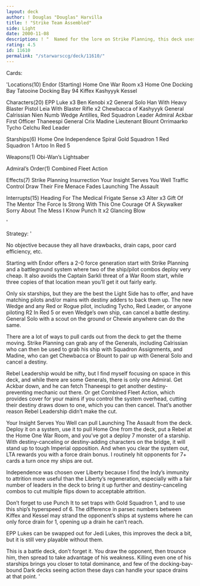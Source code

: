 ```yaml
---
layout: deck
author: ! Douglas "Douglas" Harvilla
title: ! "Strike Team Assembled"
side: Light
date: 2000-11-08
description: ! "  Named for the lore on Strike Planning, this deck uses that effect and other powerful Death Star II cards to dominate in space and put up a serious fight on the ground.  No objective, for card efficiency and flexibility.  Be sure to read strategy section"
rating: 4.5
id: 11610
permalink: "/starwarsccg/deck/11610/"
---
```

Cards: 

'Locations(10)
Endor (Starting)
Home One War Room x3
Home One Docking Bay
Tatooine Docking Bay 94
Kiffex
Kashyyyk
Kessel

Characters(20)
EPP Luke x3
Ben Kenobi x2
General Solo
Han With Heavy Blaster Pistol
Leia With Blaster Rifle x2
Chewbacca of Kashyyyk
General Calrissian
Nien Numb
Wedge Antilles, Red Squadron Leader
Admiral Ackbar
First Officer Thaneespi
General Crix Madine
Lieutenant Blount
Orrimaarko
Tycho Celchu
Red Leader

Starships(6)
Home One
Independence
Spiral
Gold Squadron 1
Red Squadron 1
Artoo In Red 5

Weapons(1)
Obi-Wan’s Lightsaber

Admiral’s Order(1)
Combined Fleet Action

Effects(7)
Strike Planning
Insurrection
Your Insight Serves You Well
Traffic Control
Draw Their Fire
Menace Fades
Launching The Assault

Interrupts(15)
Heading For The Medical Frigate
Sense x3
Alter x3
Gift Of The Mentor
The Force Is Strong With This One
Courage Of A Skywalker
Sorry About The Mess
I Know
Punch It x2
Glancing Blow



'

Strategy: '

  No objective because they all have drawbacks, drain caps, poor card efficiency, etc.

  Starting with Endor offers a 2-0 force generation start with Strike Planning and a battleground system where two of the ship/pilot combos deploy very cheap.	It also avoids the Captain Sarkli threat of a War Room start, while three copies of that location mean you’ll get it out fairly early.

  Only six starships, but they are the best the Light Side has to offer, and have matching pilots and/or mains with destiny adders to back them up.  The new Wedge and any Red or Rogue pilot, including Tycho, Red Leader, or anyone piloting R2 In Red 5 or even Wedge’s own ship, can cancel a battle destiny.	General Solo with a scout on the ground or Chewie anywhere can do the same.

  There are a lot of ways to pull cards out from the deck to get the theme moving.  Strike Planning can grab any of the Generals, including Calrissian who can then be used to grab his ship with Squadron Assignments, and Madine, who can get Chewbacca or Blount to pair up with General Solo and cancel a destiny.

  Rebel Leadership would be nifty, but I find myself focusing on space in this deck, and while there are some Generals, there is only one Admiral.  Get Ackbar down, and he can fetch Thaneespi to get another destiny-preventing mechanic out there.  Or get Combined Fleet Action, which provides cover for your mains if you control the system overhead, cutting their destiny draws down to one, which you can then cancel.  That’s another reason Rebel Leadership didn’t make the cut.

  Your Insight Serves You Well can pull Launching The Assault from the deck.  Deploy it on a system, use it to pull Home One from the deck, put a Rebel at the Home One War Room, and you’ve got a deploy 7 monster of a starship.  With destiny-canceling or destiny-adding characters on the bridge, it will stand up to tough Imperial opposition.  And when you clear the system out, LTA rewards you with a force drain bonus.  I routinely hit opponents for 7+ cards a turn once my ships are out.

  Independence was chosen over Liberty because I find the Indy’s immunity to attrition more useful than the Liberty’s regeneration, especially with a fair number of leaders in the deck to bring it up further and destiny-canceling combos to cut multiple flips down to acceptable attrition.

  Don’t forget to use Punch It to set traps with Gold Squadron 1, and to use this ship’s hyperspeed of 6.  The difference in parsec numbers between Kiffex and Kessel may strand the opponent’s ships at systems where he can only force drain for 1, opening up a drain he can’t reach.

  EPP Lukes can be swapped out for Jedi Lukes, this improves the deck a bit, but it is still very playable without them.

  This is a battle deck, don’t forget it.	You draw the opponent, then trounce him, then spread to take advantage of his weakness.  Killing even one of his starships brings you closer to total dominance, and few of the docking-bay-bound Dark decks seeing action these days can handle your space drains at that point. '
